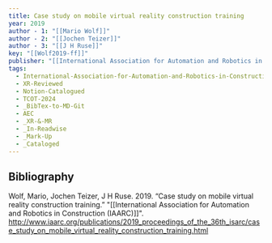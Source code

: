 ```yaml
---
title: Case study on mobile virtual reality construction training
year: 2019
author - 1: "[[Mario Wolf]]"
author - 2: "[[Jochen Teizer]]"
author - 3: "[[J H Ruse]]"
key: "[[Wolf2019-ff]]"
publisher: "[[International Association for Automation and Robotics in Construction (IAARC)]]"
tags:
  - International-Association-for-Automation-and-Robotics-in-Construction-IAARC
  - XR-Reviewed
  - Notion-Catalogued
  - TCOT-2024
  - _BibTex-to-MD-Git
  - AEC
  - _XR-&-MR
  - _In-Readwise
  - _Mark-Up
  - _Cataloged
---
```


## Bibliography
Wolf, Mario, Jochen Teizer, J H Ruse. 2019. “Case study on mobile virtual reality construction training.” "[[International Association for Automation and Robotics in Construction (IAARC)]]". http://www.iaarc.org/publications/2019_proceedings_of_the_36th_isarc/case_study_on_mobile_virtual_reality_construction_training.html